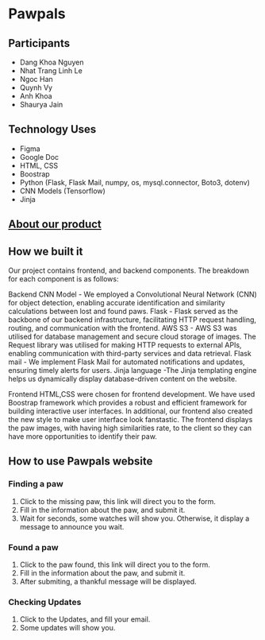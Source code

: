 # Pawpals
## Participants
- Dang Khoa Nguyen
- Nhat Trang Linh Le
- Ngoc Han
- Quynh Vy
- Anh Khoa
- Shaurya Jain

## Technology Uses
- Figma
- Google Doc
- HTML, CSS
- Boostrap
- Python (Flask, Flask Mail, numpy, os, mysql.connector, Boto3, dotenv)
- CNN Models (Tensorflow)
- Jinja

## [About our product]()

## How we built it
Our project contains frontend, and backend components. The breakdown for each component is as follows:

Backend CNN Model - We employed a Convolutional Neural Network (CNN) for object detection, enabling accurate identification and similarity calculations between lost and found paws. 
Flask - Flask served as the backbone of our backend infrastructure, facilitating HTTP request handling, routing, and communication with the frontend. 
AWS S3 - AWS S3 was utilised for database management and secure cloud storage of images.
The Request library was utilised for making HTTP requests to external APIs, enabling communication with third-party services and data retrieval. 
Flask mail -  We implement Flask Mail for automated notifications and updates, ensuring timely alerts for users. 
Jinja language -The Jinja templating engine helps us dynamically display database-driven content on the website.

Frontend HTML,CSS were chosen for frontend development. We have used Boostrap framework which provides a robust and efficient framework for building interactive user interfaces. In additional, our frontend also created the new style to make user interface look fanstastic. The frontend displays the paw images, with having high similarities rate, to the client so they can have more opportunities to identify their paw. 

## How to use Pawpals website
### Finding a paw
1. Click to the missing paw, this link will direct you to the form.
2. Fill in the information about the paw, and submit it.
3. Wait for seconds, some watches will show you. Otherwise, it display a message to announce you wait.
   
### Found a paw
1. Click to the paw found, this link will direct you to the form.
2. Fill in the information about the paw, and submit it.
3. After submiting, a thankful message will be displayed.

### Checking Updates
1. Click to the Updates, and fill your email.
2. Some updates will show you.
 

